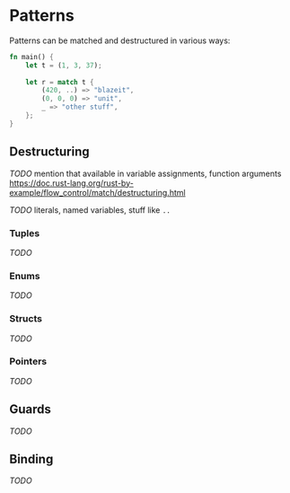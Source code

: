 # Patterns

Patterns can be matched and destructured in various ways:

```rust
fn main() {
    let t = (1, 3, 37);
    
    let r = match t {
        (420, ..) => "blazeit",
        (0, 0, 0) => "unit",
        _ => "other stuff",
    };
}
```

## Destructuring

_TODO_ mention that available in variable assignments, function arguments
https://doc.rust-lang.org/rust-by-example/flow_control/match/destructuring.html

_TODO_ literals, named variables, stuff like `..`

### Tuples

_TODO_

### Enums

_TODO_

### Structs

_TODO_

### Pointers

_TODO_

## Guards

_TODO_

## Binding

_TODO_

